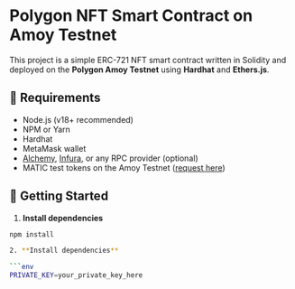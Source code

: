 # Polygon NFT Smart Contract on Amoy Testnet

This project is a simple ERC-721 NFT smart contract written in Solidity and deployed on the **Polygon Amoy Testnet** using **Hardhat** and **Ethers.js**.

## 🧱 Requirements

- Node.js (v18+ recommended)
- NPM or Yarn
- Hardhat
- MetaMask wallet
- [Alchemy](https://alchemy.com/), [Infura](https://infura.io/), or any RPC provider (optional)
- MATIC test tokens on the Amoy Testnet ([request here](https://faucet.polygon.technology/))

## 🚀 Getting Started

1. **Install dependencies**

```bash
npm install

2. **Install dependencies**

```env
PRIVATE_KEY=your_private_key_here


